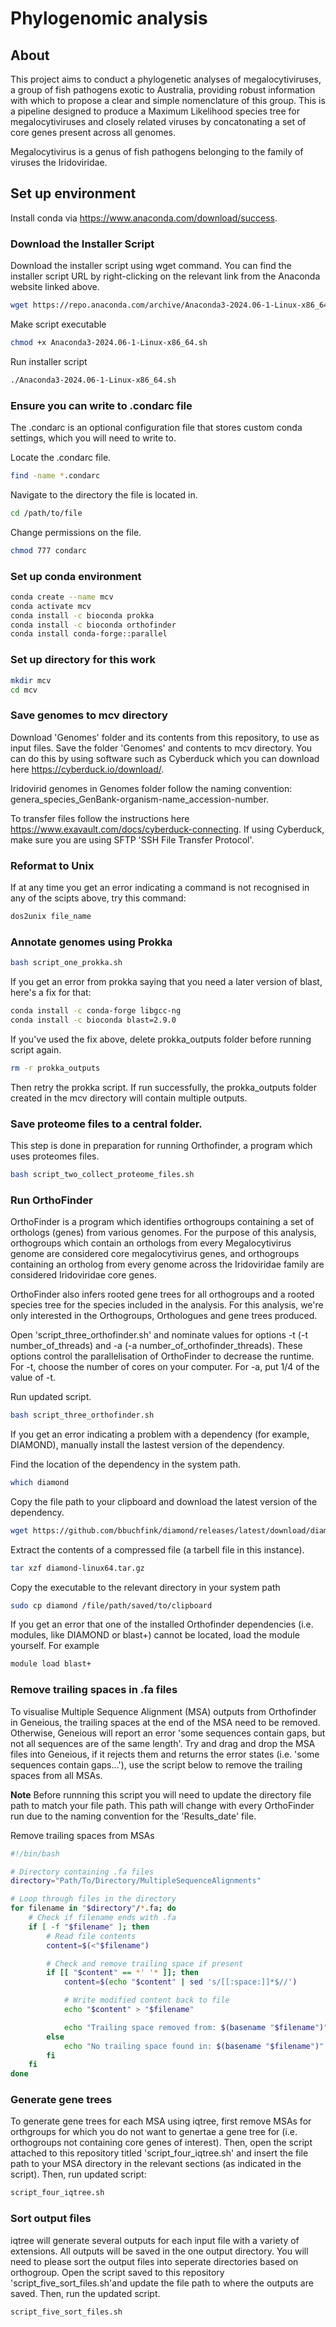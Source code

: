 # Phylogenomic analysis 

## About 
This project aims to conduct a phylogenetic analyses of megalocytiviruses, a group of fish pathogens exotic to Australia, providing robust information with which to propose a clear and simple nomenclature of this group. This is a pipeline designed to produce a Maximum Likelihood species tree for megalocytiviruses and closely related viruses by concatonating a set of core genes present across all genomes. 

Megalocytivirus is a genus of fish pathogens belonging to the family of viruses the Iridoviridae.
## Set up environment

Install conda via https://www.anaconda.com/download/success.

### Download the Installer Script
Download the installer script using wget command. You can find the installer script URL by right-clicking on the relevant link from the Anaconda website linked above.
```bash
wget https://repo.anaconda.com/archive/Anaconda3-2024.06-1-Linux-x86_64.sh
```
Make script executable
```bash
chmod +x Anaconda3-2024.06-1-Linux-x86_64.sh
```
Run installer script
```bash
./Anaconda3-2024.06-1-Linux-x86_64.sh
```

### Ensure you can write to .condarc file
The .condarc is an optional configuration file that stores custom conda settings, which you will need to write to. 

Locate the .condarc file. 
```bash
find -name *.condarc
```
Navigate to the directory the file is located in.
```bash
cd /path/to/file
```
Change permissions on the file.

```bash
chmod 777 condarc
```

### Set up conda environment
```bash
conda create --name mcv
conda activate mcv
conda install -c bioconda prokka 
conda install -c bioconda orthofinder
conda install conda-forge::parallel
```

### Set up directory for this work
```bash
mkdir mcv
cd mcv
```

### Save genomes to mcv directory
Download 'Genomes' folder and its contents from this repository, to use as input files. Save the folder 'Genomes' and contents to mcv directory. You can do this by using software such as Cyberduck which you can download here 
https://cyberduck.io/download/.

Iridovirid genomes in Genomes folder follow the naming convention: genera_species_GenBank-organism-name_accession-number.

To transfer files follow the instructions here
https://www.exavault.com/docs/cyberduck-connecting. If using Cyberduck, make sure you are using SFTP 'SSH File Transfer Protocol'.

### Reformat to Unix 
If at any time you get an error indicating a command is not recognised in any of the scipts above, try this command:
```bash
dos2unix file_name
```

### Annotate genomes using Prokka 
```bash
bash script_one_prokka.sh
```

If you get an error from prokka saying that you need a later version of blast, here's a fix for that:
```bash
conda install -c conda-forge libgcc-ng
conda install -c bioconda blast=2.9.0
```
If you've used the fix above, delete prokka_outputs folder before running script again.
```bash
rm -r prokka_outputs
```
Then retry the prokka script. If run successfully, the prokka_outputs folder created in the mcv directory will contain multiple outputs.

### Save proteome files to a central folder.
This step is done in preparation for running Orthofinder, a program which uses proteomes files.

```bash
bash script_two_collect_proteome_files.sh
```

### Run OrthoFinder 

OrthoFinder is a program which identifies orthogroups containing a set of orthologs (genes) from various genomes. For the purpose of this analysis, orthogroups which contain an orthologs from every Megalocytivirus genome are considered core megalocytivirus genes, and orthogroups containing an ortholog from every genome across the Iridoviridae family are considered Iridoviridae core genes. 

OrthoFinder also infers rooted gene trees for all orthogroups and a rooted species tree for the species included in the analysis. For this analysis, we're only interested in the Orthogroups, Orthologues and gene trees produced.

Open 'script_three_orthofinder.sh' and nominate values for options -t (-t number_of_threads) and -a (-a number_of_orthofinder_threads). These options control the parallelisation of OrthoFinder to decrease the runtime. For -t, choose the  number of cores on your computer. For -a, put 1/4 of the value of -t. 

Run updated script.

```bash
bash script_three_orthofinder.sh
```

If you get an error indicating a problem with a dependency (for example, DIAMOND), manually install the lastest version of the dependency. 

Find the location of the dependency in the system path.
```bash
which diamond 
```
Copy the file path to your clipboard and download the latest version of the dependency.

```bash
wget https://github.com/bbuchfink/diamond/releases/latest/download/diamond-linux64.tar.gz
```
Extract the contents of a compressed file (a tarbell file in this instance).
```bash
tar xzf diamond-linux64.tar.gz
```
Copy the executable to the relevant directory in your system path

```bash
sudo cp diamond /file/path/saved/to/clipboard
```

If you get an error that one of the installed Orthofinder dependencies (i.e. modules, like DIAMOND or blast+) cannot be located, load the module yourself. For example

```bash
module load blast+
```

### Remove trailing spaces in .fa files 
To visualise Multiple Sequence Alignment (MSA) outputs from Orthofinder in Geneious, the trailing spaces at the end of the MSA need to be removed. Otherwise, Geneious will report an error 'some sequences contain gaps, but not all sequences are of the same length'. Try and drag and drop the MSA files into Geneious, if it rejects them and returns the error states (i.e. 'some sequences contain gaps...'), use the script below to remove the trailing spaces from all MSAs. 

**Note** Before runnning this script you will need to update the directory file path to match your file path. This path will change with every OrthoFinder run due to the naming convention for the 'Results_date' file. 

Remove trailing spaces from MSAs
```bash
#!/bin/bash

# Directory containing .fa files
directory="Path/To/Directory/MultipleSequenceAlignments"

# Loop through files in the directory
for filename in "$directory"/*.fa; do
    # Check if filename ends with .fa
    if [ -f "$filename" ]; then
        # Read file contents
        content=$(<"$filename")

        # Check and remove trailing space if present
        if [[ "$content" == *' '* ]]; then
            content=$(echo "$content" | sed 's/[[:space:]]*$//')

            # Write modified content back to file
            echo "$content" > "$filename"

            echo "Trailing space removed from: $(basename "$filename")"
        else
            echo "No trailing space found in: $(basename "$filename")"
        fi
    fi
done
```

### Generate gene trees
To generate gene trees for each MSA using iqtree, first remove MSAs for orthgroups for which you do not want to genertae a gene tree for (i.e. orthogroups not containing core genes of interest). Then, open the script attached to this repository titled 'script_four_iqtree.sh' and insert the file path to your MSA directory in the relevant sections (as indicated in the script). Then, run updated script:

```bash
script_four_iqtree.sh
```

### Sort output files 
iqtree will generate several outputs for each input file with a variety of extensions. All outputs will be saved in the one output directory. You will need to please sort the output files into seperate directories based on orthogroup. Open the script saved to this repository 'script_five_sort_files.sh'and update the file path to where the outputs are saved. Then, run the updated script.

```bash
script_five_sort_files.sh
```
